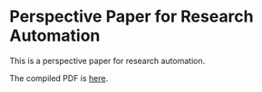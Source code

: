 # Perspective Paper for Research Automation
This is a perspective paper for research automation.

The compiled PDF is [here](https://github.com/t46/research-automation-perspective-paper/blob/gh-pages/main.pdf).
